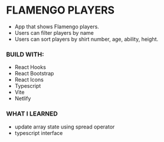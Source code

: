 # FLAMENGO PLAYERS

- App that shows Flamengo players.
- Users can filter players by name
- Users can sort players by shirt number, age, ability, height.

### BUILD WITH:
- React Hooks
- React Bootstrap
- React Icons
- Typescript
- Vite
- Netlify

### WHAT I LEARNED

- update array state using spread operator
- typescript interface 